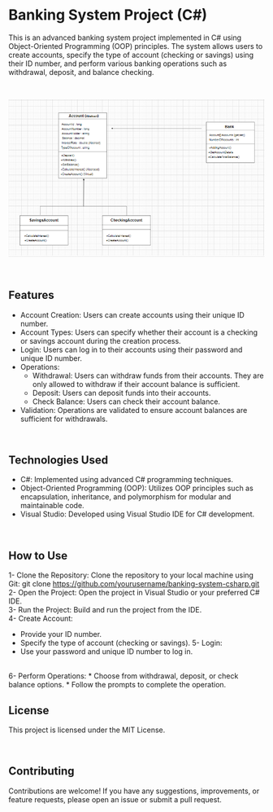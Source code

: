 # Banking System Project (C#)

This is an advanced banking system project implemented in C# using Object-Oriented Programming (OOP) principles. The system allows users to create accounts, specify the type of account (checking or savings) using their ID number, and perform various banking operations such as withdrawal, deposit, and balance checking.

<br>

![Alt Text](class_diagram.png)


<br>


## Features

* Account Creation: Users can create accounts using their unique ID number.
* Account Types: Users can specify whether their account is a checking or savings account during the creation process.
* Login: Users can log in to their accounts using their password and unique ID number.
* Operations:
  * Withdrawal: Users can withdraw funds from their accounts. They are only allowed to withdraw if their account balance is sufficient.
  * Deposit: Users can deposit funds into their accounts.
  * Check Balance: Users can check their account balance.
* Validation: Operations are validated to ensure account balances are sufficient for withdrawals.



<br>

## Technologies Used

* C#: Implemented using advanced C# programming techniques.
* Object-Oriented Programming (OOP): Utilizes OOP principles such as encapsulation, inheritance, and polymorphism for modular and maintainable code.
* Visual Studio: Developed using Visual Studio IDE for C# development.



<br>


## How to Use

1- Clone the Repository: Clone the repository to your local machine using Git:
    git clone https://github.com/yourusername/banking-system-csharp.git
<br>
2- Open the Project: Open the project in Visual Studio or your preferred C# IDE.
<br>
3- Run the Project: Build and run the project from the IDE.
<br>
4- Create Account:
  * Provide your ID number.
  * Specify the type of account (checking or savings).
5- Login:
  * Use your password and unique ID number to log in.
<br>
6- Perform Operations:
  * Choose from withdrawal, deposit, or check balance options.
  * Follow the prompts to complete the operation.




  <br>

  ## License

  This project is licensed under the MIT License.

  <br>

  ## Contributing

  Contributions are welcome! If you have any suggestions, improvements, or feature requests, please open an issue or submit a pull request.










